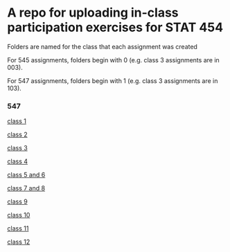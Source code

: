 # A repo for uploading in-class participation exercises for STAT 454

Folders are named for the class that each assignment was created 

For 545 assignments, folders begin with 0 (e.g. class 3 assignments are in 003). 

For 547 assignments, folders begin with 1 (e.g. class 3 assignments are in 103). 

### 547
[class 1](https://github.com/MielleM/STAT545_participation/tree/master/101)

[class 2](https://github.com/MielleM/STAT545_participation/tree/master/102)

[class 3](https://github.com/MielleM/STAT545_participation/tree/master/103)

[class 4](https://github.com/MielleM/STAT545_participation/blob/master/104/cm104.nb.html)

[class 5 and 6](https://github.com/MielleM/STAT545_participation/tree/master/105/powers)

[class 7 and 8](https://github.com/MielleM/STAT545_participation/blob/master/107/bcl/app.R)

[class 9](https://github.com/MielleM/STAT545_participation/tree/master/109/cm109-automation_examples)

[class 10](https://github.com/MielleM/STAT545_participation/tree/master/110/word_hist)

[class 11](https://github.com/MielleM/STAT545_participation/tree/master/111)

[class 12](https://github.com/MielleM/STAT545_participation/tree/master/112)